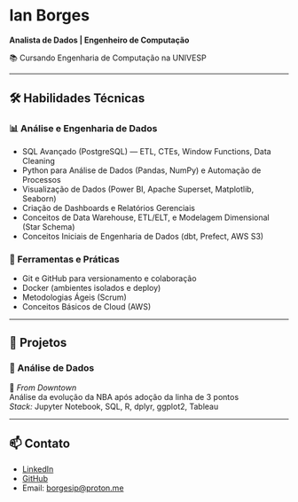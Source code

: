 # Ian Borges  
**Analista de Dados | Engenheiro de Computação**  

📚 Cursando Engenharia de Computação na UNIVESP  

---

## 🛠️ Habilidades Técnicas  

### 📊 Análise e Engenharia de Dados  
- SQL Avançado (PostgreSQL) — ETL, CTEs, Window Functions, Data Cleaning  
- Python para Análise de Dados (Pandas, NumPy) e Automação de Processos  
- Visualização de Dados (Power BI, Apache Superset, Matplotlib, Seaborn)  
- Criação de Dashboards e Relatórios Gerenciais  
- Conceitos de Data Warehouse, ETL/ELT, e Modelagem Dimensional (Star Schema)  
- Conceitos Iniciais de Engenharia de Dados (dbt, Prefect, AWS S3)  

### 🧰 Ferramentas e Práticas  
- Git e GitHub para versionamento e colaboração  
- Docker (ambientes isolados e deploy)  
- Metodologias Ágeis (Scrum)  
- Conceitos Básicos de Cloud (AWS)  

---

## 🚀 Projetos  

### 💾 Análise de Dados  

🔗 *From Downtown*  
Análise da evolução da NBA após adoção da linha de 3 pontos  
*Stack:* Jupyter Notebook, SQL, R, dplyr, ggplot2, Tableau   

---

## 📫 Contato  
- [LinkedIn](https://linkedin.com/in/borgesip)  
- [GitHub](https://github.com/borgesip)  
- Email: borgesip@proton.me 
